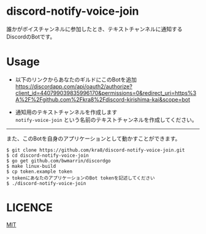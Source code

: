 # discord-notify-voice-join

誰かがボイスチャンネルに参加したとき、テキストチャンネルに通知するDiscordのBotです。 

# Usage
- 以下のリンクからあなたのギルドにこのBotを追加  
https://discordapp.com/api/oauth2/authorize?client_id=440799039835996170&permissions=0&redirect_uri=https%3A%2F%2Fgithub.com%2Fkra8%2Fdiscord-kirishima-kai&scope=bot

- 通知用のテキストチャンネルを作成します  
`notify-voice-join` という名前のテキストチャンネルを作成してください。

---
また、このBotを自身のアプリケーションとして動かすことができます。
```
$ git clone https://github.com/kra8/discord-notify-voice-join.git
$ cd discord-notify-voice-join
$ go get github.com/bwmarrin/discordgo
$ make linux-build
$ cp token.example token
> tokenにあなたのアプリケーションのBot tokenを記述してください
$ ./discord-notify-voice-join
```

# LICENCE
[MIT](https://github.com/kra8/discord-kirishima-kai/blob/master/LICENCE)
